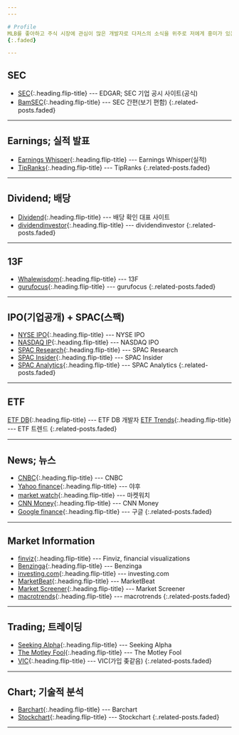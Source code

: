 ```yaml
---
---

# Profile
MLB를 좋아하고 주식 시장에 관심이 많은 개발자로 다저스의 소식을 위주로 저에게 흥미가 있는 스탯, 데이터, 비즈니스 또는 다른 팀의 주제와 칼럼을 다룹니다. 해석과 의역에 전문성은 없습니다.
{:.faded}

---
```


## SEC
* [SEC](https://www.sec.gov/edgar.shtml){:.heading.flip-title} --- EDGAR; SEC 기업 공시 사이트(공식)
* [BamSEC](https://www.bamsec.com/){:.heading.flip-title} --- SEC 간편(보기 편함)
{:.related-posts.faded}

---

## Earnings; 실적 발표
* [Earnings Whisper](https://www.earningswhispers.com){:.heading.flip-title} --- Earnings Whisper(실적)
* [TipRanks](https://www.tipranks.com){:.heading.flip-title} --- TipRanks
{:.related-posts.faded}

---

## Dividend; 배당
* [Dividend](https://www.dividend.com/){:.heading.flip-title} --- 배당 확인 대표 사이트
* [dividendinvestor](https://www.dividendinvestor.com){:.heading.flip-title} --- dividendinvestor
{:.related-posts.faded}

---

## 13F
* [Whalewisdom](https://whalewisdom.com/){:.heading.flip-title} --- 13F
* [gurufocus](https://www.gurufocus.com){:.heading.flip-title} --- gurufocus
{:.related-posts.faded}

---

## IPO(기업공개) + SPAC(스팩)
* [NYSE IPO](https://www.nyse.com/ipo-center/filings){:.heading.flip-title} --- NYSE IPO
* [NASDAQ IP](https://www.nasdaq.com/market-activity/ipos){:.heading.flip-title} --- NASDAQ IPO
* [SPAC Research](https://www.spacresearch.com/){:.heading.flip-title} --- SPAC Research  
* [SPAC Insider](https://www.spacinsider.com/){:.heading.flip-title} --- SPAC Insider
* [SPAC Analytics](https://www.spacanalytics.com/){:.heading.flip-title} --- SPAC Analytics
{:.related-posts.faded}

---

## ETF
[ETF DB](https://www.etfdb.com){:.heading.flip-title} --- ETF DB 개발자
[ETF Trends](https://www.etftrends.com){:.heading.flip-title} --- ETF 트렌드
{:.related-posts.faded}

---

## News; 뉴스
* [CNBC](https://www.cnbc.com){:.heading.flip-title} --- CNBC
* [Yahoo finance](https://Finance.yahoo.com){:.heading.flip-title} --- 야후
* [market watch](https://www.marketwatch.com){:.heading.flip-title} --- 마켓워치
* [CNN Money](https://Money.cnn.com){:.heading.flip-title} --- CNN Money
* [Google finance](https://Finance.google.com){:.heading.flip-title} --- 구글
{:.related-posts.faded}

---

## Market Information
* [finviz](https://finviz.com/){:.heading.flip-title} --- Finviz, financial visualizations
* [Benzinga](https://www.benzinga.com){:.heading.flip-title} --- Benzinga
* [investing.com](https://www.investing.com){:.heading.flip-title} --- investing.com
* [MarketBeat](https://www.marketbeat.com/stocks){:.heading.flip-title} --- MarketBeat
* [Market Screener](https://www.marketscreener.com){:.heading.flip-title} --- Market Screener
* [macrotrends](https://www.macrotrends.net){:.heading.flip-title} --- macrotrends
{:.related-posts.faded}

---

## Trading; 트레이딩
* [Seeking Alpha](https://www.seekingalpha.com){:.heading.flip-title} --- Seeking Alpha
* [The Motley Fool](https://www.fool.com){:.heading.flip-title} --- The Motley Fool
* [VIC](https://www.valueinvestorsclub.com){:.heading.flip-title} --- VIC(가입 좆같음)
{:.related-posts.faded}

---

## Chart; 기술적 분석
* [Barchart](https://www.barchart.com){:.heading.flip-title} --- Barchart
* [Stockchart](https://www.stockcharts.com){:.heading.flip-title} --- Stockchart
{:.related-posts.faded}

---
